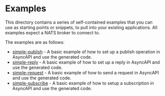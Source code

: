 # Examples

This directory contains a series of self-contained examples that you can use as starting points or snippets, to pull into your existing applications. All examples expect a NATS broker to connect to.

The examples are as follows:

- [simple-publish](./simple-publish) - A basic example of how to set up a publish operation in AsyncAPI and use the generated code.
- [simple-reply](./simple-reply) - A basic example of how to set up a reply in AsyncAPI and use the generated code.
- [simple-request](./simple-request) - A basic example of how to send a request in AsyncAPI and use the generated code.
- [simple-subscribe](./simple-subscribe) - A basic example of how to setup a subscription in AsyncAPI and use the generated code.

